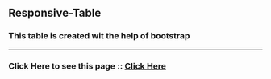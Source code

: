 ## Responsive-Table
### This table is created wit the help of bootstrap

<hr>

### Click Here to see this page :: [Click Here]( https://subratgoogle.github.io/responsive-table/.)
